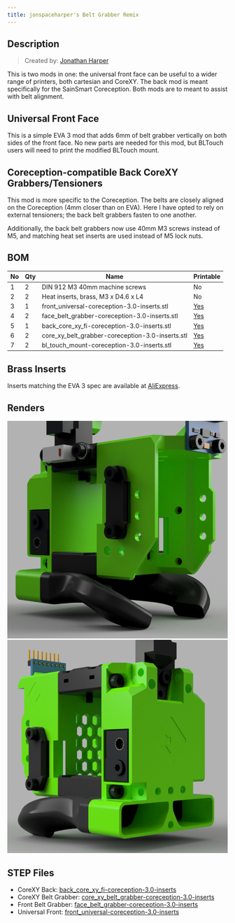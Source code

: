 ```yaml
---
title: jonspaceharper's Belt Grabber Remix
---
```


## Description

> Created by: [Jonathan Harper](https://www.github.com/jon-harper)

This is two mods in one: the universal front face can be useful to a wider range of printers, both cartesian and CoreXY. The back mod is meant specifically for the SainSmart Coreception. Both mods are to meant to assist with belt alignment.

## Universal Front Face

This is a simple EVA 3 mod that adds 6mm of belt grabber vertically on both sides of the front face. No new parts are needed for this mod, but BLTouch users will need to print the modified BLTouch mount.

## Coreception-compatible Back CoreXY Grabbers/Tensioners

This mod is more specific to the Coreception. The belts are closely aligned on the Coreception (4mm closer than on EVA). Here I have opted to rely on external tensioners; the back belt grabbers fasten to one another.

Additionally, the back belt grabbers now use 40mm M3 screws instead of M5, and matching heat set inserts are used instead of M5 lock nuts.

## BOM

| No | Qty | Name                                            | Printable | 
|----|-----|-------------------------------------------------|-----------|
| 1  | 2   | DIN 912 M3 40mm machine screws                  | No        |
| 2  | 2   | Heat inserts, brass, M3 x D4.6 x L4             | No        |
| 3  | 1   | front_universal-coreception-3.0-inserts.stl      | [Yes](stl/front_universal-coreception-3.0-inserts.stl)   |
| 4  | 2   | face_belt_grabber-coreception-3.0-inserts.stl    | [Yes](stl/face_belt_grabber-coreception-3.0-inserts.stl) |
| 5  | 1   | back_core_xy_fi-coreception-3.0-inserts.stl     | [Yes](stl/back_core_xy_fi-coreception-3.0-inserts.stl)  |
| 6  | 2   | core_xy_belt_grabber-coreception-3.0-inserts.stl| [Yes](stl/core_xy_belt_grabber-coreception-3.0-inserts.stl) |
| 7  | 2   | bl_touch_mount-coreception-3.0-inserts.stl      | [Yes](stl/bl_touch_mount-coreception-3.0-inserts.stl) |

## Brass Inserts

Inserts matching the EVA 3 spec are available at [AliExpress](https://aliexpress.com/item/4000232858343.html).

## Renders

![front render](assets/front_universal-coreception-3.0-inserts.png)
![rear render](assets/back_core_xy_fi-coreception-3.0-inserts.png)

## STEP Files

- CoreXY Back: [back_core_xy_fi-coreception-3.0-inserts](assets/back_core_xy_fi-coreception-3.0-inserts.step)
- CoreXY Belt Grabber: [core_xy_belt_grabber-coreception-3.0-inserts](assets/core_xy_belt_grabber-coreception-3.0-inserts.step)
- Front Belt Grabber: [face_belt_grabber-coreception-3.0-inserts](assets/face_belt_grabber-coreception-3.0-inserts.step)
- Universal Front: [front_universal-coreception-3.0-inserts](assets/front_universal-coreception-3.0-inserts.step)